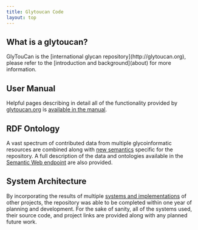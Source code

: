```yaml
---
title: Glytoucan Code
layout: top
---
```

<h2><a class="anchor" href="#intro" aria-hidden="true"></a>What is a glytoucan?</h2>
GlyTouCan is the [international glycan repository](http://glytoucan.org), please refer to the [introduction and background](about) for more information.

<h2><a class="anchor" href="#manual" aria-hidden="true"></a>User Manual</h2>

Helpful pages describing in detail all of the functionality provided by [glytoucan.org](http://www.glytoucan.org) is [available in the manual](manual).

<h2><a class="anchor" href="#rdf-ontology" aria-hidden="true"></a>RDF Ontology</h2>

A vast spectrum of contributed data from multiple glycoinformatic resources are combined along with [new semantics](rdf-ontology) specific for the repository.  A full description of the data and ontologies available in the [Semantic Web endpoint](http://ts.glytoucan.org) are also provided.

<h2><a class="anchor" href="#system-architecture" aria-hidden="true"></a>System Architecture</h2>

By incorporating the results of multiple [systems and implementations](system) of other projects, the repository was able to be completed within one year of planning and development.  For the sake of sanity, all of the systems used, their source code, and project links are provided along with any planned future work.